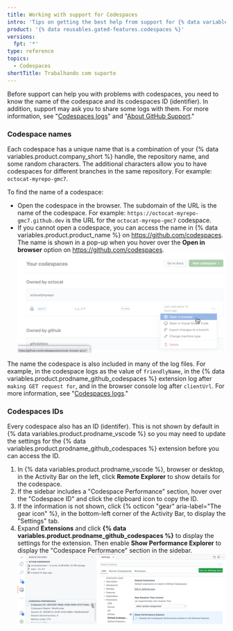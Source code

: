 ```yaml
---
title: Working with support for Codespaces
intro: 'Tips on getting the best help from support for {% data variables.product.prodname_codespaces %}.'
product: '{% data reusables.gated-features.codespaces %}'
versions:
  fpt: '*'
type: reference
topics:
  - Codespaces
shortTitle: Trabalhando com suporte
---
```


Before support can help you with problems with codespaces, you need to know the name of the codespace and its codespaces ID (identifier). In addition, support may ask you to share some logs with them. For more information, see "[Codespaces logs](/codespaces/troubleshooting/codespaces-logs)" and "[About GitHub Support](/github/working-with-github-support/about-github-support)."

### Codespace names

Each codespace has a unique name that is a combination of your {% data variables.product.company_short %} handle, the repository name, and some random characters. The additional characters allow you to have codespaces for different branches in the same repository. For example: `octocat-myrepo-gmc7`.

To find the name of a codespace:

- Open the codespace in the browser. The subdomain of the URL is the name of the codespace. For example: `https://octocat-myrepo-gmc7.github.dev` is the URL for the `octocat-myrepo-gmc7` codespace.
- If you cannot open a codespace, you can access the name in {% data variables.product.product_name %} on https://github.com/codespaces. The name is shown in a pop-up when you hover over the **Open in browser** option on https://github.com/codespaces. ![Codespace name shown on hover over](/assets/images/help/codespaces/find-codespace-name-github.png)

The name the codespace is also included in many of the log files. For example, in the codespace logs as the value of `friendlyName`, in the {% data variables.product.prodname_github_codespaces %} extension log after `making GET request for`, and in the browser console log after `clientUrl`. For more information, see "[Codespaces logs](/codespaces/troubleshooting/codespaces-logs)."

### Codespaces IDs

Every codespace also has an ID (identifer). This is not shown by default in {% data variables.product.prodname_vscode %} so you may need to update the settings for the {% data variables.product.prodname_github_codespaces %} extension before you can access the ID.

1. In {% data variables.product.prodname_vscode %}, browser or desktop, in the Activity Bar on the left, click **Remote Explorer** to show details for the codespace.
2. If the sidebar includes a "Codespace Performance" section, hover over the "Codespace ID" and click the clipboard icon to copy the ID.
3. If the information is not shown, click {% octicon "gear" aria-label="The gear icon" %}, in the bottom-left corner of the Activity Bar, to display the "Settings" tab.
4. Expand **Extensions** and click **{% data variables.product.prodname_github_codespaces %}** to display the settings for the extension. Then enable **Show Performance Explorer** to display the "Codespace Performance" section in the sidebar. ![Codespace ID and settings required to display performance information](/assets/images/help/codespaces/find-codespace-id.png)
